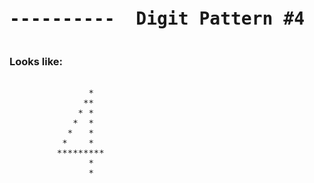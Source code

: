 
<pre><h1 align="center">----------  Digit Pattern #4  ----------</h1></pre>


### Looks like:

<pre>
   
               *
              **
             * *
            *  *
           *   *
          *    *
         *********
               *
               *
                 
                 
</pre>
